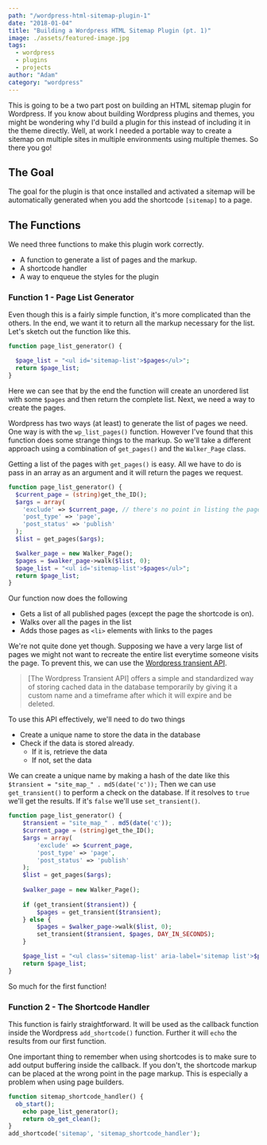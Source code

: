 ```yaml
---
path: "/wordpress-html-sitemap-plugin-1"
date: "2018-01-04"
title: "Building a Wordpress HTML Sitemap Plugin (pt. 1)"
image: ./assets/featured-image.jpg
tags:
  - wordpress
  - plugins
  - projects
author: "Adam"
category: "wordpress"
---
```


This is going to be a two part post on building an HTML sitemap plugin for Wordpress. If you know about building Wordpress plugins and themes, you might be wondering why I'd build a plugin for this instead of including it in the theme directly. Well, at work I needed a portable way to create a sitemap on multiple sites in multiple environments using multiple themes. So there you go!

## The Goal
The goal for the plugin is that once installed and activated a sitemap will be automatically generated when you add the shortcode `[sitemap]` to a page. 

## The Functions
We need three functions to make this plugin work correctly. 

- A function to generate a list of pages and the markup.
- A shortcode handler
- A way to enqueue the styles for the plugin

### Function 1 - Page List Generator
Even though this is a fairly simple function, it's more complicated than the others. In the end, we want it to return all the markup necessary for the list. Let's sketch out the function like this.
```php
function page_list_generator() {

  $page_list = "<ul id='sitemap-list'>$pages</ul>";
  return $page_list;
}
```
Here we can see that by the end the function will create an unordered list with some `$pages` and then return the complete list. Next, we need a way to create the pages.

Wordpress has two ways (at least) to generate the list of pages we need. One way is with the `wp_list_pages()` function. However I've found that this function does some strange things to the markup. So we'll take a different approach using a combination of `get_pages()` and the `Walker_Page` class.

Getting a list of the pages with `get_pages()` is easy. All we have to do is pass in an array as an argument and it will return the pages we request. 
```php
function page_list_generator() {
  $current_page = (string)get_the_ID();
  $args = array(
    'exclude' => $current_page, // there's no point in listing the page the list is actually on...
    'post_type' => 'page',
    'post_status' => 'publish'
  );
  $list = get_pages($args);

  $walker_page = new Walker_Page();
  $pages = $walker_page->walk($list, 0);
  $page_list = "<ul id='sitemap-list'>$pages</ul>";
  return $page_list;
}
``` 
Our function now does the following

- Gets a list of all published pages (except the page the shortcode is on).
- Walks over all the pages in the list
- Adds those pages as `<li>` elements with links to the pages

We're not quite done yet though. Supposing we have a very large list of pages we might not want to recreate the entire list everytime someone visits the page. To prevent this, we can use the [Wordpress transient API](https://codex.wordpress.org/Transients_API).

>[The Wordpress Transient API] offers a simple and standardized way of storing cached data in the database temporarily by giving it a custom name and a timeframe after which it will expire and be deleted.

To use this API effectively, we'll need to do two things
- Create a unique name to store the data in the database
- Check if the data is stored already.
  - If it is, retrieve the data
  - If not, set the data

We can create a unique name by making a hash of the date like this `$transient = "site_map_" . md5(date('c'));` Then we can use `get_transient()` to perform a check on the database. If it resolves to `true` we'll get the results. If it's `false` we'll use `set_transient()`. 

```php
function page_list_generator() {
	$transient = "site_map_" . md5(date('c'));
	$current_page = (string)get_the_ID();
	$args = array(
		'exclude' => $current_page,
		'post_type' => 'page',
		'post_status' => 'publish'
	);
	$list = get_pages($args);
	
	$walker_page = new Walker_Page();
	
	if (get_transient($transient)) {
		$pages = get_transient($transient);
	} else {
		$pages = $walker_page->walk($list, 0);
		set_transient($transient, $pages, DAY_IN_SECONDS);
	}

	$page_list = "<ul class='sitemap-list' aria-label='sitemap list'>$pages</ul>";
	return $page_list;
}
```
So much for the first function!
### Function 2 - The Shortcode Handler
This function is fairly straightforward. It will be used as the callback function inside the Wordpress `add_shortcode()` function. Further it will `echo` the results from our first function.

One important thing to remember when using shortcodes is to make sure to add output buffering inside the callback. If you don't, the shortcode markup can be placed at the wrong point in the page markup. This is especially a problem when using page builders.
```php
function sitemap_shortcode_handler() {
  ob_start();
	echo page_list_generator();
	return ob_get_clean();
}
add_shortcode('sitemap', 'sitemap_shortcode_handler');
```
